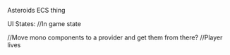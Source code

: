 Asteroids ECS thing

UI States:
//In game state

//Move mono components to a provider and get them from there?
//Player lives